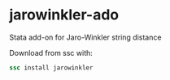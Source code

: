 jarowinkler-ado
===============

Stata add-on for Jaro-Winkler string distance

Download from ssc with:
```stata
ssc install jarowinkler
```
